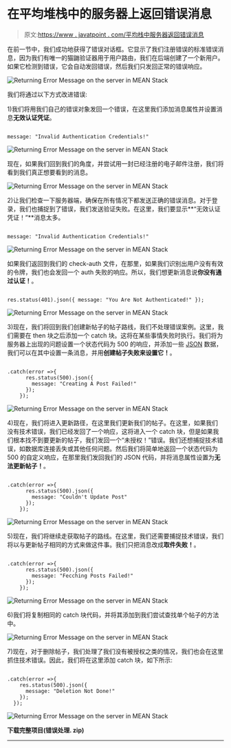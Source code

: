 # 在平均堆栈中的服务器上返回错误消息

> 原文:[https://www . javatpoint . com/平均栈中服务器返回错误消息](https://www.javatpoint.com/returning-error-message-on-the-server-in-mean-stack)

在前一节中，我们成功地获得了错误对话框。它显示了我们注册错误的标准错误消息，因为我们有唯一的猫鼬验证器用于用户路由，我们在后端创建了一个新用户。如果它检测到错误，它会自动发回错误，然后我们只发回正常的错误响应。

![Returning Error Message on the server in MEAN Stack](../Images/ffc2397386112acd9512f99dcffc1eb1.png)

我们将通过以下方式改进错误:

1)我们将用我们自己的错误对象发回一个错误，在这里我们添加消息属性并设置消息**无效认证凭证**。

```

message: "Invalid Authentication Credentials!"

```

![Returning Error Message on the server in MEAN Stack](../Images/cbe03073328cbcba14d6cbfc1acd7057.png)

现在，如果我们回到我们的角度，并尝试用一封已经注册的电子邮件注册，我们将看到我们真正想要看到的消息。

![Returning Error Message on the server in MEAN Stack](../Images/59d6f31718590ccb416f4c7cee9ff04c.png)

2)让我们检查一下服务器端，确保在所有情况下都发送正确的错误消息。对于登录，我们也捕捉到了错误，我们发送验证失败。在这里，我们要显示**“无效认证凭证！”**消息太多。

```

message: "Invalid Authentication Credentials!"

```

![Returning Error Message on the server in MEAN Stack](../Images/c4628934b2776b6d83a83671d38f6346.png)

如果我们返回到我们的 check-auth 文件，在那里，如果我们识别出用户没有有效的令牌，我们也会发回一个 auth 失败的响应。所以，我们想更新消息说**你没有通过认证！**。

```

res.status(401).json({ message: "You Are Not Authenticated!" });

```

![Returning Error Message on the server in MEAN Stack](../Images/4434895e89cf45ebf934665ec8ea0d54.png)

3)现在，我们将回到我们创建新帖子的帖子路线，我们不处理错误案例。这里，我们需要在 then 块之后添加一个 catch 块。这将在某些事情失败时执行。我们将为服务器上出现的问题设置一个状态代码为 500 的响应，并添加一些 [JSON](https://www.javatpoint.com/json-tutorial) 数据，我们可以在其中设置一条消息，并用**创建帖子失败来设置它！**。

```

.catch(error =>{
      res.status(500).json({
        message: "Creating A Post Failed!"
      });
    });

```

![Returning Error Message on the server in MEAN Stack](../Images/59916227a5aab25f4ead074712c898fd.png)

4)现在，我们将进入更新路径，在这里我们更新我们的帖子。在这里，如果我们没有技术错误，我们已经发回了一个响应，这将进入一个 catch 块，但是如果我们根本找不到要更新的帖子，我们发回一个“未授权！”错误。我们还想捕捉技术错误，如数据库连接丢失或其他任何问题。然后我们将简单地返回一个状态代码为 500 的自定义响应，在那里我们发回我们的 JSON 代码，并将消息属性设置为**无法更新帖子！**。

```

.catch(error =>{
      res.status(500).json({
        message: "Couldn't Update Post"
      });
    });

```

![Returning Error Message on the server in MEAN Stack](../Images/0786a3500e37b34980a0d6a734684cf2.png)

5)现在，我们将继续走获取帖子的路线。在这里，我们还需要捕捉技术错误，我们将以与更新帖子相同的方式来做这件事。我们只把消息改成**取件失败！**。

```

.catch(error =>{
      res.status(500).json({
        message: "Fecching Posts Failed!"
      });
    });

```

![Returning Error Message on the server in MEAN Stack](../Images/8a2528090d721a00ab6c17f984bd0eb2.png)

6)我们将复制相同的 catch 块代码，并将其添加到我们尝试查找单个帖子的方法中。

![Returning Error Message on the server in MEAN Stack](../Images/e945f3bbc8ab52537a51258f63a3c681.png)

7)现在，对于删除帖子，我们处理了我们没有被授权之类的情况，我们也会在这里抓住技术错误。因此，我们将在这里添加 catch 块，如下所示:

```

.catch(error =>{
    res.status(500).json({
      message: "Deletion Not Done!"
    });
  });

```

![Returning Error Message on the server in MEAN Stack](../Images/0408c8fe2959b4a322ee4a6d90b4b448.png)

**下载完整项目(错误处理. zip)**

* * *